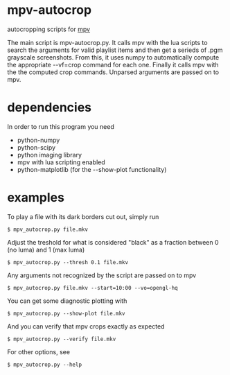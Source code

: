 mpv-autocrop
============
autocropping scripts for [mpv](https://github.com/mpv-player/mpv)


The main script is mpv-autocrop.py. It calls mpv with the lua scripts to search the arguments for valid playlist items and then get a serieds of .pgm grayscale screenshots. From this, it uses numpy to automatically compute the appropriate --vf=crop command for each one. Finally it calls mpv with the the computed crop commands. Unparsed arguments are passed on to mpv.


dependencies
============
In order to run this program you need
* python-numpy
* python-scipy
* python imaging library
* mpv with lua scripting enabled
* python-matplotlib (for the --show-plot functionality)

examples
========
To play a file with its dark borders cut out, simply run

    $ mpv_autocrop.py file.mkv

Adjust the treshold for what is considered "black" as a fraction between 0 (no luma) and 1 (max luma)

    $ mpv_autocrop.py --thresh 0.1 file.mkv

Any arguments not recognized by the script are passed on to mpv

    $ mpv_autocrop.py file.mkv --start=10:00 --vo=opengl-hq

You can get some diagnostic plotting with

    $ mpv_autocrop.py --show-plot file.mkv

And you can verify that mpv crops exactly as expected

    $ mpv_autocrop.py --verify file.mkv

For other options, see

    $ mpv_autocrop.py --help
